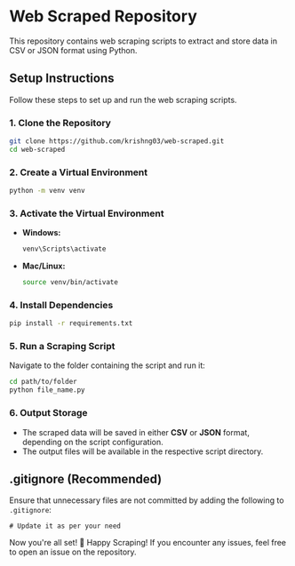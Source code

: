 # Web Scraped Repository

This repository contains web scraping scripts to extract and store data in CSV or JSON format using Python.

## Setup Instructions

Follow these steps to set up and run the web scraping scripts.

### 1. Clone the Repository
```bash
git clone https://github.com/krishng03/web-scraped.git
cd web-scraped
```

### 2. Create a Virtual Environment
```bash
python -m venv venv
```

### 3. Activate the Virtual Environment
- **Windows:**
  ```bash
  venv\Scripts\activate
  ```
- **Mac/Linux:**
  ```bash
  source venv/bin/activate
  ```

### 4. Install Dependencies
```bash
pip install -r requirements.txt
```

### 5. Run a Scraping Script
Navigate to the folder containing the script and run it:
```bash
cd path/to/folder
python file_name.py
```

### 6. Output Storage
- The scraped data will be saved in either **CSV** or **JSON** format, depending on the script configuration.
- The output files will be available in the respective script directory.

## .gitignore (Recommended)
Ensure that unnecessary files are not committed by adding the following to `.gitignore`:
```
# Update it as per your need
```

Now you're all set! 🚀 Happy Scraping! If you encounter any issues, feel free to open an issue on the repository.

